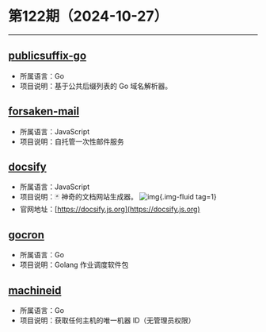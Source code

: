 # 第122期（2024-10-27）

---
## [publicsuffix-go](https://github.com/weppos/publicsuffix-go)
- 所属语言：Go
- 项目说明：基于公共后缀列表的 Go 域名解析器。

## [forsaken-mail](https://github.com/denghongcai/forsaken-mail)
- 所属语言：JavaScript
- 项目说明：自托管一次性邮件服务

## [docsify](https://github.com/docsifyjs/docsify)
- 所属语言：JavaScript
- 项目说明：🃏 神奇的文档网站生成器。
![img](https://mirror.ghproxy.com/https://raw.githubusercontent.com/xiaoxuan6/weekly/main/docs/static/images/2024-10-27/1729990536.png){.img-fluid tag=1}
- 官网地址：[https://docsify.js.org](https://docsify.js.org)

## [gocron](https://github.com/jasonlvhit/gocron)
- 所属语言：Go
- 项目说明：Golang 作业调度软件包

## [machineid](https://github.com/denisbrodbeck/machineid)
- 所属语言：Go
- 项目说明：获取任何主机的唯一机器 ID（无管理员权限）
